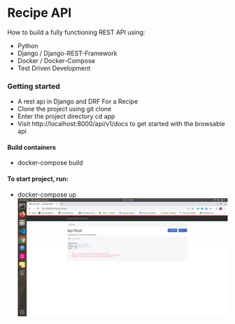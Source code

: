 # Recipe  API
How to build a fully functioning REST API using:
   - Python
   - Django / Django-REST-Framework
   - Docker / Docker-Compose
   - Test Driven Development
### Getting started 
- A rest api in Django and DRF For a Recipe
- Clone the project using git clone
- Enter the project directory cd app
- Visit http://localhost:8000/api/v1/docs to get started with the browsable api
#### Build containers
- docker-compose build
#### To start project, run:
-  docker-compose up
![alt text](api.png "api")

